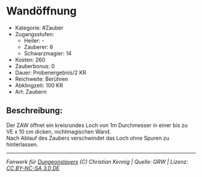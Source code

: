 # Wandöffnung  
- Kategorie: #Zauber  
- Zugangsstufen:  
  - Heiler: -  
  - Zauberer: 6  
  - Schwarzmagier: 14  
- Kosten: 260  
- Zauberbonus: 0  
- Dauer: Probenergebnis/2 KR  
- Reichweite: Berühren  
- Abklingzeit: 100 KR  
- Art: Zaubern     

## Beschreibung:
Der ZAW öffnet ein kreisrundes Loch von 1m Durchmesser in einer bis zu VE x 10 cm dicken, nichtmagischen Wand.<br>Nach Ablauf des Zaubers verschwindet das Loch ohne Spuren zu hinterlassen.


___
*Fanwerk für [Dungeonslayers](https://www.dungeonslayers.net/) (C) Christian Kennig | Quelle: GRW | Lizenz: [CC BY-NC-SA 3.0 DE](https://creativecommons.org/licenses/by-nc-sa/3.0/de/)*